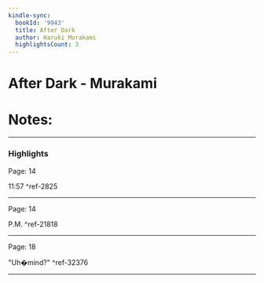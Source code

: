 ```yaml
---
kindle-sync:
  bookId: '9943'
  title: After Dark
  author: Haruki Murakami
  highlightsCount: 3
---
```


# After Dark - Murakami
# Notes:

---

### Highlights
Page: 14

11:57 ^ref-2825

---
Page: 14

P.M. ^ref-21818

---
Page: 18

"Uh�mind?" ^ref-32376

---
